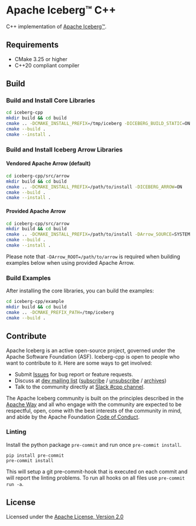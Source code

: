 <!--
  ~ Licensed to the Apache Software Foundation (ASF) under one
  ~ or more contributor license agreements.  See the NOTICE file
  ~ distributed with this work for additional information
  ~ regarding copyright ownership.  The ASF licenses this file
  ~ to you under the Apache License, Version 2.0 (the
  ~ "License"); you may not use this file except in compliance
  ~ with the License.  You may obtain a copy of the License at
  ~
  ~   http://www.apache.org/licenses/LICENSE-2.0
  ~
  ~ Unless required by applicable law or agreed to in writing,
  ~ software distributed under the License is distributed on an
  ~ "AS IS" BASIS, WITHOUT WARRANTIES OR CONDITIONS OF ANY
  ~ KIND, either express or implied.  See the License for the
  ~ specific language governing permissions and limitations
  ~ under the License.
-->

# Apache Iceberg™ C++

C++ implementation of [Apache Iceberg™](https://iceberg.apache.org/).

## Requirements

- CMake 3.25 or higher
- C++20 compliant compiler

## Build

### Build and Install Core Libraries

```bash
cd iceberg-cpp
mkdir build && cd build
cmake .. -DCMAKE_INSTALL_PREFIX=/tmp/iceberg -DICEBERG_BUILD_STATIC=ON -DICEBERG_BUILD_SHARED=ON
cmake --build .
cmake --install .
```

### Build and Install Iceberg Arrow Libraries

#### Vendored Apache Arrow (default)
```bash
cd iceberg-cpp/src/arrow
mkdir build && cd build
cmake .. -DCMAKE_INSTALL_PREFIX=/path/to/install -DICEBERG_ARROW=ON
cmake --build .
cmake --install .
```

#### Provided Apache Arrow

```bash
cd iceberg-cpp/src/arrow
mkdir build && cd build
cmake .. -DCMAKE_INSTALL_PREFIX=/path/to/install -DArrow_SOURCE=SYSTEM -DArrow_ROOT=/path/to/arrow
cmake --build .
cmake --install .
```

Please note that `-DArrow_ROOT=/path/to/arrow` is required when building examples below when using provided Apache Arrow.

### Build Examples

After installing the core libraries, you can build the examples:

```bash
cd iceberg-cpp/example
mkdir build && cd build
cmake .. -DCMAKE_PREFIX_PATH=/tmp/iceberg
cmake --build .
```

## Contribute

Apache Iceberg is an active open-source project, governed under the Apache Software Foundation (ASF). Iceberg-cpp is open to people who want to contribute to it. Here are some ways to get involved:

- Submit [Issues](https://github.com/apache/iceberg-cpp/issues/new) for bug report or feature requests.
- Discuss at [dev mailing list](mailto:dev@iceberg.apache.org) ([subscribe](<mailto:dev-subscribe@iceberg.apache.org?subject=(send%20this%20email%20to%20subscribe)>) / [unsubscribe](<mailto:dev-unsubscribe@iceberg.apache.org?subject=(send%20this%20email%20to%20unsubscribe)>) / [archives](https://lists.apache.org/list.html?dev@iceberg.apache.org))
- Talk to the community directly at [Slack #cpp channel](https://join.slack.com/t/apache-iceberg/shared_invite/zt-1zbov3k6e-KtJfoaxp97YfX6dPz1Bk7A).

The Apache Iceberg community is built on the principles described in the [Apache Way](https://www.apache.org/theapacheway/index.html) and all who engage with the community are expected to be respectful, open, come with the best interests of the community in mind, and abide by the Apache Foundation [Code of Conduct](https://www.apache.org/foundation/policies/conduct.html).

### Linting

Install the python package `pre-commit` and run once `pre-commit install`.

```
pip install pre-commit
pre-commit install
```

This will setup a git pre-commit-hook that is executed on each commit and will report the linting problems. To run all hooks on all files use `pre-commit run -a`.

## License

Licensed under the [Apache License, Version 2.0](http://www.apache.org/licenses/LICENSE-2.0)
